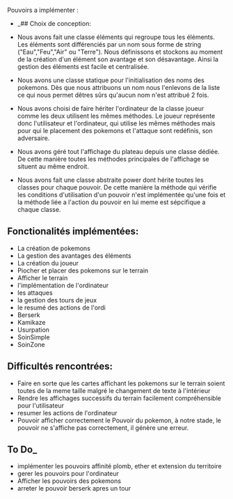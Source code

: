 Pouvoirs a implémenter :
- _## Choix de conception:
- Nous avons fait une classe éléments qui regroupe tous les éléments. Les éléments sont différenciés par un nom sous forme de string ("Eau","Feu","Air" ou "Terre"). Nous définissons et stockons au moment de la création d'un élément son avantage et son désavantage. Ainsi la gestion des éléments est facile et centralisée.


- Nous avons une classe statique pour l'initialisation des noms des pokemons. Dès que nous attribuons un nom nous l'enlevons de la liste ce qui nous permet dêtres sûrs qu'aucun nom n'est attribué 2 fois.


- Nous avons choisi de faire hériter l'ordinateur de la classe joueur comme les deux utilisent les mêmes méthodes. Le joueur représente donc l'utilisateur et l'ordinateur, qui utilise les mêmes méthodes mais pour qui le placement des pokemons et l'attaque sont redéfinis, son adversaire.


- Nous avons géré tout l'affichage du plateau depuis une classe dédiée. De cette manière toutes les méthodes principales de l'affichage se situent au même endroit.


- Nous avons fait une classe abstraite power dont hérite toutes les classes pour chaque pouvoir. De cette manière la méthode qui vérifie les conditions d'utilisation d'un pouvoir n'est implémentée qu'une fois et la méthode liée a l'action du pouvoir en lui meme est sépcifique a chaque classe. 

## Fonctionalités implémentées:
- La création de pokemons
- La gestion des avantages des éléments
- La création du joueur
- Piocher et placer des pokemons sur le terrain
- Afficher le terrain
- l'implémentation de l'ordinateur
- les attaques
- la gestion des tours de jeux
- le resumé des actions de l'ordi
- Berserk
- Kamikaze
- Usurpation
- SoinSimple
- SoinZone

## Difficultés rencontrées:
- Faire en sorte que les cartes affichant les pokemons sur le terrain soient toutes de la meme taille malgré le changement de texte à l'intérieur
- Rendre les affichages successifs du terrain facilement compréhensible pour l'utilisateur
- resumer les actions de l'ordinateur
- Pouvoir afficher correctement le Pouvoir du pokemon, à notre stade, le pouvoir ne s'affiche pas correctement, il génère une erreur.

## To Do_
- implémenter les pouvoirs affinité plomb, ether et extension du territoire
- gerer les pouvoirs pour l'ordinateur
- Afficher les pouvoirs des pokemons
- arreter le pouvoir berserk apres un tour
